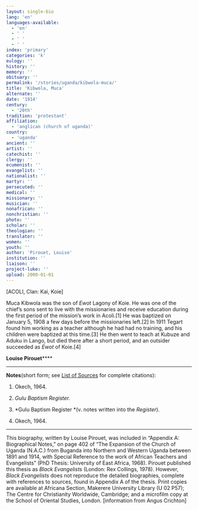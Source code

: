 ```yaml
---
layout: single-bio
lang: 'en'
languages-available:
  - 'en'
  - ' '
  - ' '
  - ' '
index: 'primary'
categories: 'k'
eulogy: ''
history: ''
memory: ''
obituary: ''
permalink: '/stories/uganda/kibwola-muca/'
title: 'Kibwola, Muca'
alternate: ''
date: '1914'
century:
  - '20th'
tradition: 'protestant'
affiliation:
  - 'anglican (church of uganda)'
country:
  - 'uganda'
ancient: ''
artist: ''
catechist: ''
clergy: ''
ecumenist: ''
evangelist: ''
nationalist: ''
martyr: ''
persecuted: ''
medical: ''
missionary: ''
musician: ''
nonafrican: ''
nonchristian: ''
photo: ''
scholar: ''
theologian: ''
translator: ''
women: ''
youth: ''
author: 'Pirouet, Louise'
institution: ''
liaison: ''
project-luke: ''
upload: 2000-01-01
---
```



[ACOLI, Clan: Kai, Koie]

Muca Kibwola was the son of *Ewot* Lagony of Koie. He was one of the chief&rsquo;s sons sent to live with the  missionaries and receive education during the first period of the mission&rsquo;s  work in Acoli.[1] He was baptized on January 5, 1908 a few days before the  missionaries left.[2] In 1911 Tegart found him working as a teacher although he  had had no training, and his children were baptized at this time.[3] He then  went to teach at Kubuze and Aduku in Lango, but died there after a short  period, and an outsider succeeded as *Ewot* of Koie.[4]

**Louise Pirouet******

---

**Notes**(short  form; see [List of  Sources](Pirouet_AppendixA_Sources.html) for complete citations):
1. Okech,  1964.

2. *Gulu  Baptism Register.*

3. *Gulu  Baptism Register *(v.  notes written into the *Register*).

4. Okech,  1964.

---

This biography, written by  Louise Pirouet, was included in &ldquo;Appendix A: Biographical Notes,&rdquo; on page 402 of &ldquo;The Expansion of  the Church of Uganda (N.A.C.) from Buganda into Northern and Western Uganda  between 1891 and 1914, with Special Reference to the work of African Teachers  and Evangelists&rdquo; (PhD Thesis: University of East Africa, 1968). Pirouet  published this thesis as *Black Evangelists* (London: Rex Collings, 1978). However, *Black  Evangelists* does not reproduce the detailed biographies, complete with  references to sources, found in Appendix A of the thesis. Print copies are  available at Africana Section, Makerere University Library (U 02 P57); The Centre for  Christianity Worldwide, Cambridge; and a microfilm copy at the School of  Oriental Studies, London. [information from Angus Crichton]